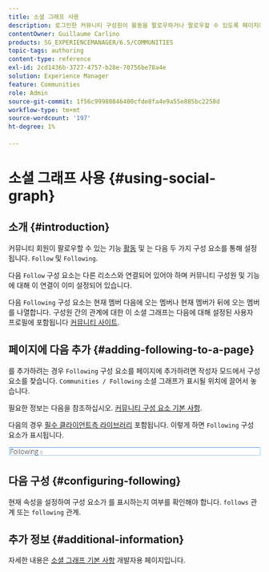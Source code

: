 ```yaml
---
title: 소셜 그래프 사용
description: 로그인한 커뮤니티 구성원이 활동을 팔로우하거나 팔로우할 수 있도록 페이지에 다음 구성 요소를 추가하는 방법을 알아봅니다.
contentOwner: Guillaume Carlino
products: SG_EXPERIENCEMANAGER/6.5/COMMUNITIES
topic-tags: authoring
content-type: reference
exl-id: 2cd1436b-3727-4757-b28e-70756be78a4e
solution: Experience Manager
feature: Communities
role: Admin
source-git-commit: 1f56c99980846400cfde8fa4e9a55e885bc2258d
workflow-type: tm+mt
source-wordcount: '197'
ht-degree: 1%

---
```


# 소셜 그래프 사용 {#using-social-graph}

## 소개 {#introduction}

커뮤니티 회원이 팔로우할 수 있는 기능 [활동](activities.md) 및 는 다음 두 가지 구성 요소를 통해 설정됩니다. `Follow` 및 `Following`.

다음 `Follow` 구성 요소는 다른 리소스와 연결되어 있어야 하며 커뮤니티 구성원 및 기능에 대해 이 연결이 이미 설정되어 있습니다.

다음 `Following` 구성 요소는 현재 멤버 다음에 오는 멤버나 현재 멤버가 뒤에 오는 멤버를 나열합니다. 구성원 간의 관계에 대한 이 소셜 그래프는 다음에 대해 설정된 사용자 프로필에 포함됩니다 [커뮤니티 사이트](overview.md#communitiessites).

## 페이지에 다음 추가 {#adding-following-to-a-page}

를 추가하려는 경우 `Following` 구성 요소를 페이지에 추가하려면 작성자 모드에서 구성 요소를 찾습니다. `Communities / Following` 소셜 그래프가 표시될 위치에 끌어서 놓습니다.

필요한 정보는 다음을 참조하십시오. [커뮤니티 구성 요소 기본 사항](basics.md).

다음의 경우 [필수 클라이언트측 라이브러리](essentials-socialgraph.md#essentials-for-client-side) 포함됩니다. 이렇게 하면 `Following` 구성 요소가 표시됩니다.

![팔로잉](assets/following.png)

## 다음 구성 {#configuring-following}

현재 속성을 설정하여 구성 요소가 를 표시하는지 여부를 확인해야 합니다. `follows` 관계 또는 `following` 관계.

## 추가 정보 {#additional-information}

자세한 내용은 [소셜 그래프 기본 사항](essentials-socialgraph.md) 개발자용 페이지입니다.
